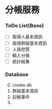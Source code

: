 # 分帳服務


### ToDo List(Base)
- [ ] 取得人基本資訊
- [ ] 取得群組基本資訊
- [ ] 人員控管
- [ ] 輸入分帳
- [ ] 統計結果

### Database
0. create db
1. 群組基本資訊
2. 記帳事件
3. 